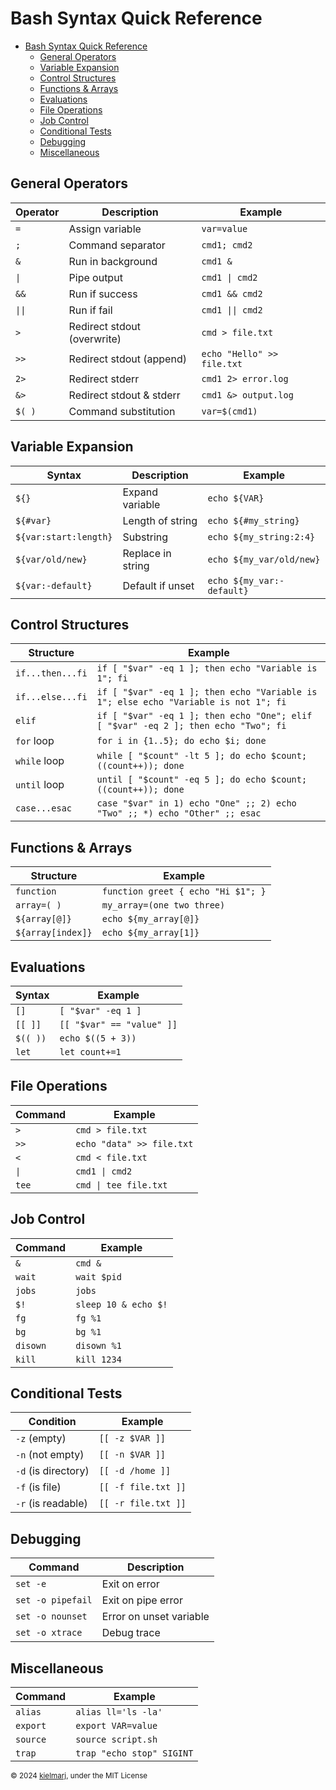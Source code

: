 <!--
File: bash/quickref_syntax.md
Repo: <https://github.com/kielmarj/cli-chronicles>
Updated: 2024-10-15
© 2024 Jessica Kielmar, (GitHub: kielmarj)
Licensed under the MIT License. See LICENSE file for details.
-->

# Bash Syntax Quick Reference

<!-- TOC -->

- [Bash Syntax Quick Reference](#bash-syntax-quick-reference)
    - [General Operators](#general-operators)
    - [Variable Expansion](#variable-expansion)
    - [Control Structures](#control-structures)
    - [Functions & Arrays](#functions--arrays)
    - [Evaluations](#evaluations)
    - [File Operations](#file-operations)
    - [Job Control](#job-control)
    - [Conditional Tests](#conditional-tests)
    - [Debugging](#debugging)
    - [Miscellaneous](#miscellaneous)

<!-- /TOC -->

## General Operators

| Operator | Description                 | Example                    |
|----------|-----------------------------|----------------------------|
| `=`      | Assign variable             | `var=value`                |
| `;`      | Command separator           | `cmd1; cmd2`               |
| `&`      | Run in background           | `cmd1 &`                   |
| `\|`     | Pipe output                 | `cmd1 \| cmd2`             |
| `&&`     | Run if success              | `cmd1 && cmd2`             |
| `\|\|`   | Run if fail                 | `cmd1 \|\| cmd2`           |
| `>`      | Redirect stdout (overwrite) | `cmd > file.txt`           |
| `>>`     | Redirect stdout (append)    | `echo "Hello" >> file.txt` |
| `2>`     | Redirect stderr             | `cmd1 2> error.log`        |
| `&>`     | Redirect stdout & stderr    | `cmd1 &> output.log`       |
| `$( )`   | Command substitution        | `var=$(cmd1)`              |

## Variable Expansion

| Syntax                | Description       | Example                   |
|-----------------------|-------------------|---------------------------|
| `${}`                 | Expand variable   | `echo ${VAR}`             |
| `${#var}`             | Length of string  | `echo ${#my_string}`      |
| `${var:start:length}` | Substring         | `echo ${my_string:2:4}`   |
| `${var/old/new}`      | Replace in string | `echo ${my_var/old/new}`  |
| `${var:-default}`     | Default if unset  | `echo ${my_var:-default}` |

## Control Structures

| Structure        | Example                                                                             |
|------------------|-------------------------------------------------------------------------------------|
| `if...then...fi` | `if [ "$var" -eq 1 ]; then echo "Variable is 1"; fi`                                |
| `if...else...fi` | `if [ "$var" -eq 1 ]; then echo "Variable is 1"; else echo "Variable is not 1"; fi` |
| `elif`           | `if [ "$var" -eq 1 ]; then echo "One"; elif [ "$var" -eq 2 ]; then echo "Two"; fi`  |
| `for` loop       | `for i in {1..5}; do echo $i; done`                                                 |
| `while` loop     | `while [ "$count" -lt 5 ]; do echo $count; ((count++)); done`                       |
| `until` loop     | `until [ "$count" -eq 5 ]; do echo $count; ((count++)); done`                       |
| `case...esac`    | `case "$var" in 1) echo "One" ;; 2) echo "Two" ;; *) echo "Other" ;; esac`          |

## Functions & Arrays

| Structure         | Example                            |
|-------------------|------------------------------------|
| `function`        | `function greet { echo "Hi $1"; }` |
| `array=( )`       | `my_array=(one two three)`         |
| `${array[@]}`     | `echo ${my_array[@]}`              |
| `${array[index]}` | `echo ${my_array[1]}`              |

## Evaluations

| Syntax   | Example                   |
|----------|---------------------------|
| `[]`     | `[ "$var" -eq 1 ]`        |
| `[[ ]]`  | `[[ "$var" == "value" ]]` |
| `$(( ))` | `echo $((5 + 3))`         |
| `let`    | `let count+=1`            |

## File Operations

| Command | Example                   |
|---------|---------------------------|
| `>`     | `cmd > file.txt`          |
| `>>`    | `echo "data" >> file.txt` |
| `<`     | `cmd < file.txt`          |
| `\|`    | `cmd1 \| cmd2`            |
| `tee`   | `cmd \| tee file.txt`     |

## Job Control

| Command  | Example              |
|----------|----------------------|
| `&`      | `cmd &`              |
| `wait`   | `wait $pid`          |
| `jobs`   | `jobs`               |
| `$!`     | `sleep 10 & echo $!` |
| `fg`     | `fg %1`              |
| `bg`     | `bg %1`              |
| `disown` | `disown %1`          |
| `kill`   | `kill 1234`          |

## Conditional Tests

| Condition           | Example             |
|---------------------|---------------------|
| `-z` (empty)        | `[[ -z $VAR ]]`     |
| `-n` (not empty)    | `[[ -n $VAR ]]`     |
| `-d` (is directory) | `[[ -d /home ]]`    |
| `-f` (is file)      | `[[ -f file.txt ]]` |
| `-r` (is readable)  | `[[ -r file.txt ]]` |

## Debugging

| Command           | Description             |
|-------------------|-------------------------|
| `set -e`          | Exit on error           |
| `set -o pipefail` | Exit on pipe error      |
| `set -o nounset`  | Error on unset variable |
| `set -o xtrace`   | Debug trace             |

## Miscellaneous

| Command  | Example                   |
|----------|---------------------------|
| `alias`  | `alias ll='ls -la'`       |
| `export` | `export VAR=value`        |
| `source` | `source script.sh`        |
| `trap`   | `trap "echo stop" SIGINT` |

<sub>© 2024 [kielmarj](https://github.com/kielmarj), under the MIT License</sub>
